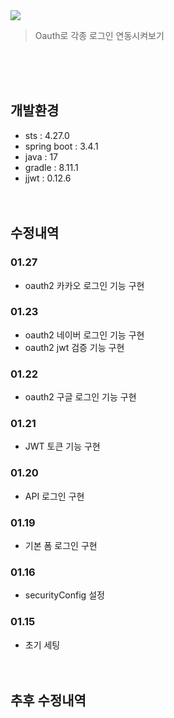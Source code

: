 <img src="https://capsule-render.vercel.app/api?type=transparent&height=200&section=header&text=Oauth&fontSize=90&fontColor=#ffffff&fontAlignY=38"/>
<blockquote data-ke-style="style2">
<p data-ke-size="size16">Oauth로 각종 로그인 연동시켜보기</p>
</blockquote>
<br/><br/><br/>

## 개발환경
- sts : 4.27.0
- spring boot : 3.4.1
- java : 17
- gradle : 8.11.1
- jjwt : 0.12.6
<br/><br/><br/>

## 수정내역
### 01.27
- oauth2 카카오 로그인 기능 구현
### 01.23
- oauth2 네이버 로그인 기능 구현
- oauth2 jwt 검증 기능 구현
### 01.22
- oauth2 구글 로그인 기능 구현
### 01.21
- JWT 토큰 기능 구현
### 01.20
- API 로그인 구현
### 01.19
- 기본 폼 로그인 구현
### 01.16
- securityConfig 설정
### 01.15
- 초기 세팅
<br/><br/><br/>


## 추후 수정내역

